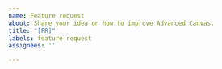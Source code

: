 ```yaml
---
name: Feature request
about: Share your idea on how to improve Advanced Canvas.
title: "[FR]"
labels: feature request
assignees: ''

---
```



